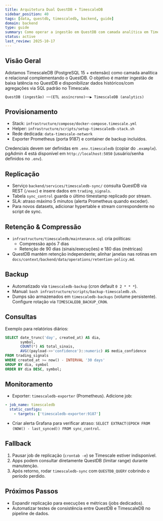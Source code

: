```yaml
---
title: Arquitetura Dual QuestDB + TimescaleDB
sidebar_position: 40
tags: [data, questdb, timescaledb, backend, guide]
domain: backend
type: guide
summary: Como operar a ingestão em QuestDB com camada analítica em TimescaleDB mantendo replicação assíncrona
status: active
last_review: 2025-10-17
---
```


## Visão Geral

Adotamos TimescaleDB (PostgreSQL 15 + extensão) como camada analítica e relacional complementando o QuestDB. O objetivo é manter ingestão de baixa latência no QuestDB e disponibilizar dados históricos/com agregações via SQL padrão no Timescale.

```
QuestDB (ingestão) ──(ETL assíncrono)──▶ TimescaleDB (analytics)
```

## Provisionamento
- Stack: `infrastructure/compose/docker-compose.timescale.yml`
- Helper: `infrastructure/scripts/setup-timescaledb-stack.sh`
- Rede dedicada: `data-timescale-network`
- Exporter Prometheus (porta 9187) e container de backup incluídos.

Credenciais devem ser definidas em `.env.timescaledb` (copiar do `.example`).
pgAdmin 4 está disponível em `http://localhost:5050` (usuário/senha definidos no `.env`).

## Replicação
- Serviço `backend/services/timescaledb-sync/` consulta QuestDB via REST (`/exec`) e insere dados em `trading_signals`.
- Tabela `sync_control` guarda o último timestamp replicado por stream.
- SLA: atraso máximo 5 minutos (alerta Prometheus quando exceder).
- Para novos datasets, adicionar hypertable e stream correspondente no script de sync.

## Retenção & Compressão
- `infrastructure/timescaledb/maintenance.sql` cria políticas:
  - Compressão após 7 dias
  - Retenção de 90 dias (sinais/execuções) e 180 dias (métricas)
- QuestDB mantém retenção independente; alinhar janelas nas rotinas em `docs/context/backend/data/operations/retention-policy.md`.

## Backup
- Automatizado via `timescaledb-backup` (cron default `0 2 * * *`).
- Manual: `bash infrastructure/scripts/backup-timescaledb.sh`.
- Dumps são armazenados em `timescaledb-backups` (volume persistente). Configure rotação via `TIMESCALEDB_BACKUP_CRON`.

## Consultas
Exemplo para relatórios diários:

```sql
SELECT date_trunc('day', created_at) AS dia,
       symbol,
       COUNT(*) AS total_sinais,
       AVG((payload->>'confidence')::numeric) AS media_confidence
FROM trading_signals
WHERE created_at >= now() - INTERVAL '30 days'
GROUP BY dia, symbol
ORDER BY dia DESC, symbol;
```

## Monitoramento
- Exporter: `timescaledb-exporter` (Prometheus). Adicione job:

```yaml
- job_name: timescaledb
  static_configs:
    - targets: ['timescaledb-exporter:9187']
```

- Criar alerta Grafana para verificar atraso: `SELECT EXTRACT(EPOCH FROM (NOW() - last_synced)) FROM sync_control`.

## Fallback
1. Pausar job de replicação (`crontab -e`) se Timescale estiver indisponível.
2. Apps podem consultar diretamente QuestDB (limitar range) durante manutenção.
3. Após retorno, rodar `timescaledb-sync` com `QUESTDB_QUERY` cobrindo o período perdido.

## Próximos Passos
- Expandir replicação para execuções e métricas (jobs dedicados).
- Automatizar testes de consistência entre QuestDB e TimescaleDB no pipeline de dados.
